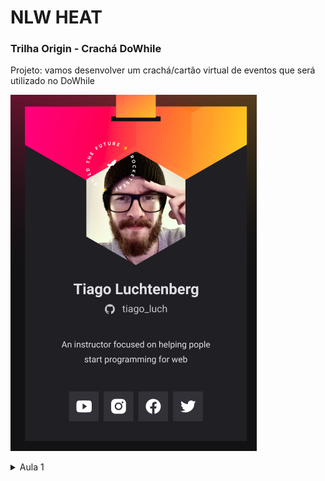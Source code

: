 # NLW HEAT
### Trilha Origin - Crachá DoWhile

Projeto: vamos desenvolver um crachá/cartão virtual de eventos que será utilizado no DoWhile

![Imagem do crachá no figma](https://github.com/Jessica-Niide/nlw_heat/blob/master/figma_example.png?raw=true)

<details>
<summary>Aula 1</summary>
    
## Fundamentos WEB
    
<details>
<summary>Javascript </summary>

- O Javascript (JS) é a linguagem de programação que usamos para deixar as aplicações dinâmicas.
- JS é processado nos navegadores para trazer a experiência de utilização da página para o cliente.
</details>

<details>
<summary>HTML - HyperText Markup Language</summary>

- HTML não possui lógica de programação, por isso não é uma linguagem de programação. É um conjunto de textos com tags, que serão interpretadas e traduzidas no navegador.
- As tags do HTML são indicadas entre `<>`, e indicam como o texto associado a essa tag deve ser interpretado. Por exemplo, a tag `<title>` traz o nome da página, que será exibido na aba do navegador.
- Exemplo de código HTML
```html
<!DOCTYPE html>
<html>
<head>
  <title>Jessica Niide - DoWhile 2021</title>
</head>
<body>
  <h1>Jessica Niide</h1>
  <a href="https://instagram.com/jessicaniide">@jessicaniide</a>
  </body>
</html>
```
            
- A tag `<!DOCTYPE html>` é especial e obrigatória, indica para o navegador que o documento está escrito em html5.
- Dentro da `<head>` vão informações sobre a página.
- Dentro do `<body>` vai o conteúdo da página.
</details>

<details>
<summary>CSS - Cascading Style Sheets</summary>

- CSS é a estilização do HTML
- A sintaxe do CSS é
```css
seletor {
  propriedade: valor;
}
```
- Exemplo real:
```css
h1 {
  font-size: 1.5rem;
}
```
- `h1` é o seletor. Todas as tags de html que forem iguais ao seletor receberam essa estilização. A propriedade que ele está recebendo é `font-size`, que será alterada para o valor de `1.5rem`. O CSS fecha o comando após o valor com ponto e vírgula `;`.
- Folha de estilo em cascata: a ordem de aparição dos elementos importa. Tem mais força o elemento que for colocado por último na estilização.

</details>

</details>
 
